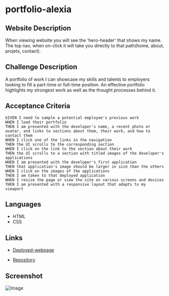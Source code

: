 # portfolio-alexia


## Website Description
When viewing website you will see the 'hero-header' that shows my name.
The top nav, when on-click it will take you directly to that path(home, about, projets, contact).

## Challenge Description
A portfolio of work I can showcase my skills and talents to employers looking to fill a part-time or full-time position. An effective portfolio highlights my strongest work as well as the thought processes behind it.

## Acceptance Criteria

```
GIVEN I need to sample a potential employee's previous work
WHEN I load their portfolio
THEN I am presented with the developer's name, a recent photo or avatar, and links to sections about them, their work, and how to contact them
WHEN I click one of the links in the navigation
THEN the UI scrolls to the corresponding section
WHEN I click on the link to the section about their work
THEN the UI scrolls to a section with titled images of the developer's applications
WHEN I am presented with the developer's first application
THEN that application's image should be larger in size than the others
WHEN I click on the images of the applications
THEN I am taken to that deployed application
WHEN I resize the page or view the site on various screens and devices
THEN I am presented with a responsive layout that adapts to my viewport

```
## Languages
- HTML
- CSS


## Links
* [Deployed-webpage](https://stevennevells.github.io/Super-Duper-Project/)

* [Repository](https://github.com/stevennevells/Super-Duper-Project)

## Screenshot
![Image](./assets/imgs/image%20(1).png)

